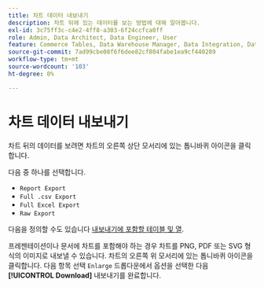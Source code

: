 ```yaml
---
title: 차트 데이터 내보내기
description: 차트 뒤에 있는 데이터를 보는 방법에 대해 알아봅니다.
exl-id: 3c75ff3c-c4e2-4ff8-a303-6f24ccfca0ff
role: Admin, Data Architect, Data Engineer, User
feature: Commerce Tables, Data Warehouse Manager, Data Integration, Data Import/Export
source-git-commit: 7ad99cbe08f6f6dee82cf804fabe1ea9cf440289
workflow-type: tm+mt
source-wordcount: '103'
ht-degree: 0%

---
```


# 차트 데이터 내보내기

차트 뒤의 데이터를 보려면 차트의 오른쪽 상단 모서리에 있는 톱니바퀴 아이콘을 클릭합니다.

다음 중 하나를 선택합니다.

- `Report Export`
- `Full .csv Export`
- `Full Excel Export`
- `Raw Export`

다음을 정의할 수도 있습니다 [내보내기에 포함할 테이블 및 열](../../tutorials/export-raw-data.md).

프레젠테이션이나 문서에 차트를 포함해야 하는 경우 차트를 PNG, PDF 또는 SVG 형식의 이미지로 내보낼 수 있습니다. 차트의 오른쪽 위 모서리에 있는 톱니바퀴 아이콘을 클릭합니다. 다음 항목 선택 `Enlarge` 드롭다운에서 옵션을 선택한 다음 **[!UICONTROL Download]** 내보내기를 완료합니다.

